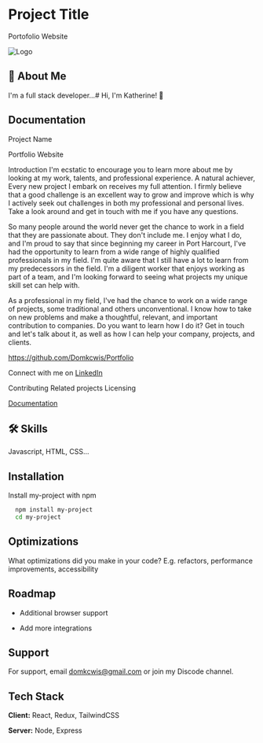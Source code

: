 
# Project Title

Portofolio Website



![Logo](https://scontent.fabb1-2.fna.fbcdn.net/v/t39.30808-6/278835295_328986566038398_8420765215076083518_n.jpg?_nc_cat=106&ccb=1-7&_nc_sid=09cbfe&_nc_eui2=AeHVL74-i_Lxpt9qASoAlVomWMVvXkKNtYRYxW9eQo21hHlzD3-9pSmxBe58pDRhj3HvWQNqqlcSr-bDv2fP1Xus&_nc_ohc=z7CEnbDkYqYAX8a_IHK&_nc_zt=23&_nc_ht=scontent.fabb1-2.fna&oh=00_AfCKuH8JVELtp_nDOUoGJTW8K4inaFAvoNza9lEjLB7RDQ&oe=63C33001)

## 🚀 About Me
I'm a full stack developer...# Hi, I'm Katherine! 👋


## Documentation

Project Name

Portfolio Website

Introduction
I'm ecstatic to encourage you to learn more about me by looking at my work, talents, and professional experience. A natural achiever, Every new project I embark on receives my full attention. I firmly believe that a good challenge is an excellent way to grow and improve which is why I actively seek out challenges in both my professional and personal lives. Take a look around and get in touch with me if you have any questions.

So many people around the world never get the chance to work in a field that they are passionate about. They don't include me. I enjoy what I do, and I'm proud to say that since beginning my career in Port Harcourt, I've had the opportunity to learn from a wide range of highly qualified professionals in my field. I'm quite aware that I still have a lot to learn from my predecessors in the field. I'm a diligent worker that enjoys working as part of a team, and I'm looking forward to seeing what projects my unique skill set can help with.

As a professional in my field, I've had the chance to work on a wide range of projects, some traditional and others unconventional. I know how to take on new problems and make a thoughtful, relevant, and important contribution to companies. Do you want to learn how I do it? Get in touch and let's talk about it, as well as how I can help your company, projects, and clients.


https://github.com/Domkcwis/Portfolio

Connect with me on <a href="https://www.linkedin.com/in/justcwis/">LinkedIn</a>


Contributing
Related projects
Licensing

[Documentation](https://linktodocumentation)


## 🛠 Skills
Javascript, HTML, CSS...


## Installation

Install my-project with npm

```bash
  npm install my-project
  cd my-project
```
    
## Optimizations

What optimizations did you make in your code? E.g. refactors, performance improvements, accessibility


## Roadmap

- Additional browser support

- Add more integrations


## Support

For support, email domkcwis@gmail.com or join my Discode channel.


## Tech Stack

**Client:** React, Redux, TailwindCSS

**Server:** Node, Express

